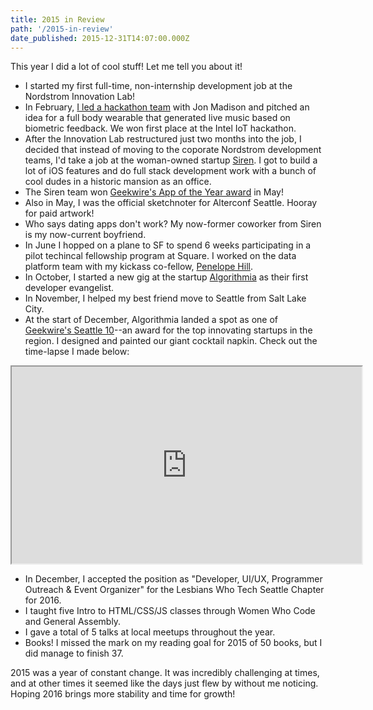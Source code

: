 ```yaml
---
title: 2015 in Review
path: '/2015-in-review'
date_published: 2015-12-31T14:07:00.000Z
---
```


This year I did a lot of cool stuff! Let me tell you about it!

- I started my first full-time, non-internship development job at the Nordstrom Innovation Lab!
- In February, [I led a hackathon team](https://lizmrush.com/hackathon-lessons/) with Jon Madison and pitched an idea for a full body wearable that generated live music based on biometric feedback. We won first place at the Intel IoT hackathon.
- After the Innovation Lab restructured just two months into the job, I decided that instead of moving to the coporate Nordstrom development teams, I'd take a job at the woman-owned startup [Siren](http://www.siren.mobi). I got to build a lot of iOS features and do full stack development work with a bunch of cool dudes in a historic mansion as an office.
- The Siren team won [Geekwire's App of the Year award](http://www.geekwire.com/2015/revealed-the-winners-of-the-2015-geekwire-awards/) in May!
- Also in May, I was the official sketchnoter for Alterconf Seattle. Hooray for paid artwork!
- Who says dating apps don't work? My now-former coworker from Siren is my now-current boyfriend.
- In June I hopped on a plane to SF to spend 6 weeks participating in a pilot techincal fellowship program at Square. I worked on the data platform team with my kickass co-fellow, [Penelope Hill](http://penelopecodes.com).
- In October, I started a new gig at the startup [Algorithmia](http://algorithmia.com) as their first developer evangelist.
- In November, I helped my best friend move to Seattle from Salt Lake City.
- At the start of December, Algorithmia landed a spot as one of [Geekwire's Seattle 10](http://www.geekwire.com/2015/seattle-10-top-startups-sketch-business-models-giant-cocktail-napkins/)--an award for the top innovating startups in the region. I designed and painted our giant cocktail napkin. Check out the time-lapse I made below:

<iframe width="560" height="315" src="https://www.youtube.com/embed/Q7NwiLhwqpA" frameborder="2" allowfullscreen></iframe>

- In December, I accepted the position as "Developer, UI/UX, Programmer Outreach & Event Organizer" for the Lesbians Who Tech Seattle Chapter for 2016.
- I taught five Intro to HTML/CSS/JS classes through Women Who Code and General Assembly.
- I gave a total of 5 talks at local meetups throughout the year.
- Books! I missed the mark on my reading goal for 2015 of 50 books, but I did manage to finish 37.

2015 was a year of constant change. It was incredibly challenging at times, and at other times it seemed like the days just flew by without me noticing. Hoping 2016 brings more stability and time for growth!
